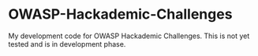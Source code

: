 OWASP-Hackademic-Challenges
===========================

My development code for OWASP Hackademic Challenges. This is not yet tested and is in development phase.

